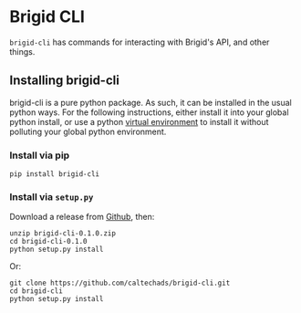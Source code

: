 # Brigid CLI

`brigid-cli` has commands for interacting with Brigid's API, and other things.


## Installing brigid-cli

brigid-cli is a pure python package.  As such, it can be installed in the usual python ways.  For the following
instructions, either install it into your global python install, or use a python [virtual
environment](https://python-guide-pt-br.readthedocs.io/en/latest/dev/virtualenvs/) to install it without polluting your
global python environment.

### Install via pip

    pip install brigid-cli

### Install via `setup.py`

Download a release from [Github](https://github.com/caltechads/deployfish/releases), then:

    unzip brigid-cli-0.1.0.zip
    cd brigid-cli-0.1.0
    python setup.py install

Or:

    git clone https://github.com/caltechads/brigid-cli.git
    cd brigid-cli
    python setup.py install
